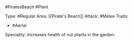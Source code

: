 #PiratesBeach #Plant 

Type: #Regular 
Area: [[Pirate's Beach]]
Attack: #Melee
Traits:
- #Aerial

Speciality: Increases health of nut plants in the garden.